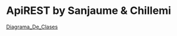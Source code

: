 # ApiREST by Sanjaume & Chillemi

[Diagrama_De_Clases](https://user-images.githubusercontent.com/82118333/230269338-1966c384-53c1-4b9b-90ab-56e788f9e5d6.png)
